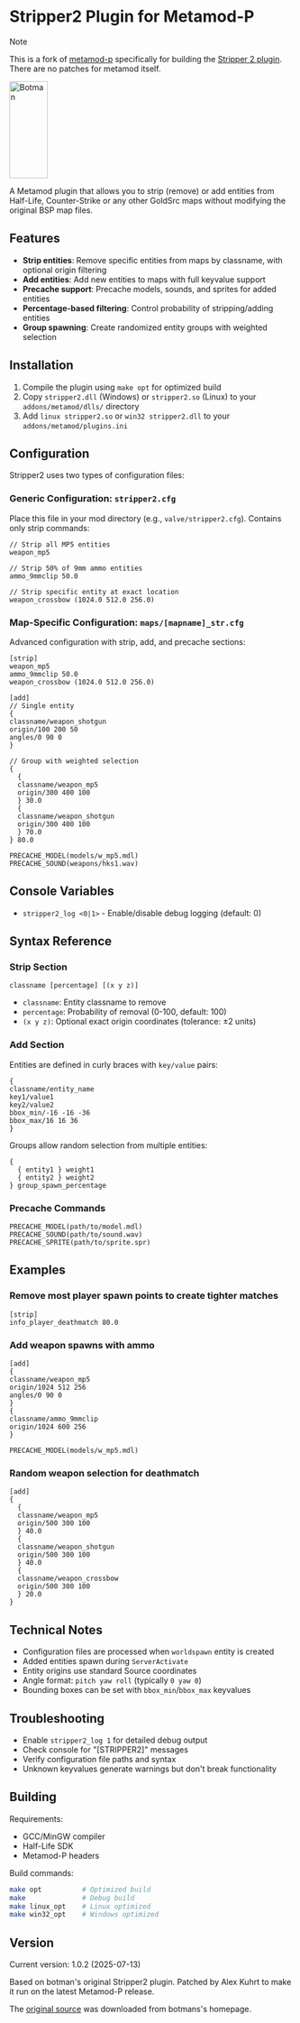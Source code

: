 # Stripper2 Plugin for Metamod-P

> [!NOTE]
> This is a fork of [metamod-p](https://github.com/Bots-United/metamod-p) specifically for building the [Stripper 2 plugin](http://hpb-bot.bots-united.com/stripper2.html). There are no patches for metamod itself.

<img width="68" height="172" alt="Botman" src="https://github.com/user-attachments/assets/8ca41c6b-553e-44e5-a436-02c18abb1349" />

A Metamod plugin that allows you to strip (remove) or add entities from Half-Life, Counter-Strike or any other GoldSrc maps without modifying the original BSP map files.

## Features

- **Strip entities**: Remove specific entities from maps by classname, with optional origin filtering
- **Add entities**: Add new entities to maps with full keyvalue support
- **Precache support**: Precache models, sounds, and sprites for added entities
- **Percentage-based filtering**: Control probability of stripping/adding entities
- **Group spawning**: Create randomized entity groups with weighted selection

## Installation

1. Compile the plugin using `make opt` for optimized build
2. Copy `stripper2.dll` (Windows) or `stripper2.so` (Linux) to your `addons/metamod/dlls/` directory
3. Add `linux stripper2.so` or `win32 stripper2.dll` to your `addons/metamod/plugins.ini`

## Configuration

Stripper2 uses two types of configuration files:

### Generic Configuration: `stripper2.cfg`
Place this file in your mod directory (e.g., `valve/stripper2.cfg`). Contains only strip commands:

```
// Strip all MP5 entities
weapon_mp5

// Strip 50% of 9mm ammo entities  
ammo_9mmclip 50.0

// Strip specific entity at exact location
weapon_crossbow (1024.0 512.0 256.0)
```

### Map-Specific Configuration: `maps/[mapname]_str.cfg`
Advanced configuration with strip, add, and precache sections:

```
[strip]
weapon_mp5
ammo_9mmclip 50.0
weapon_crossbow (1024.0 512.0 256.0)

[add]
// Single entity
{
classname/weapon_shotgun
origin/100 200 50
angles/0 90 0
}

// Group with weighted selection
{
  {
  classname/weapon_mp5
  origin/300 400 100
  } 30.0
  {
  classname/weapon_shotgun
  origin/300 400 100
  } 70.0
} 80.0

PRECACHE_MODEL(models/w_mp5.mdl)
PRECACHE_SOUND(weapons/hks1.wav)
```

## Console Variables

- `stripper2_log <0|1>` - Enable/disable debug logging (default: 0)

## Syntax Reference

### Strip Section
```
classname [percentage] [(x y z)]
```
- `classname`: Entity classname to remove
- `percentage`: Probability of removal (0-100, default: 100)
- `(x y z)`: Optional exact origin coordinates (tolerance: ±2 units)

### Add Section
Entities are defined in curly braces with `key/value` pairs:
```
{
classname/entity_name
key1/value1
key2/value2
bbox_min/-16 -16 -36
bbox_max/16 16 36
}
```

Groups allow random selection from multiple entities:
```
{
  { entity1 } weight1
  { entity2 } weight2
} group_spawn_percentage
```

### Precache Commands
```
PRECACHE_MODEL(path/to/model.mdl)
PRECACHE_SOUND(path/to/sound.wav)
PRECACHE_SPRITE(path/to/sprite.spr)
```

## Examples

### Remove most player spawn points to create tighter matches
```
[strip]
info_player_deathmatch 80.0
```

### Add weapon spawns with ammo
```
[add]
{
classname/weapon_mp5
origin/1024 512 256
angles/0 90 0
}
{
classname/ammo_9mmclip
origin/1024 600 256
}

PRECACHE_MODEL(models/w_mp5.mdl)
```

### Random weapon selection for deathmatch
```
[add]
{
  {
  classname/weapon_mp5
  origin/500 300 100
  } 40.0
  {
  classname/weapon_shotgun  
  origin/500 300 100
  } 40.0
  {
  classname/weapon_crossbow
  origin/500 300 100
  } 20.0
}
```

## Technical Notes

- Configuration files are processed when `worldspawn` entity is created
- Added entities spawn during `ServerActivate`
- Entity origins use standard Source coordinates
- Angle format: `pitch yaw roll` (typically `0 yaw 0`)
- Bounding boxes can be set with `bbox_min`/`bbox_max` keyvalues

## Troubleshooting

- Enable `stripper2_log 1` for detailed debug output
- Check console for "[STRIPPER2]" messages
- Verify configuration file paths and syntax
- Unknown keyvalues generate warnings but don't break functionality

## Building

Requirements:
- GCC/MinGW compiler
- Half-Life SDK
- Metamod-P headers

Build commands:
```bash
make opt          # Optimized build
make              # Debug build  
make linux_opt    # Linux optimized
make win32_opt    # Windows optimized
```

## Version

Current version: 1.0.2 (2025-07-13)

Based on botman's original Stripper2 plugin. Patched by Alex Kuhrt to make it run on the latest Metamod-P release.

The [original source](http://hpb-bot.bots-united.com/releases/stripper2_plugin_src_1_0.zip) was downloaded from botmans's homepage.
